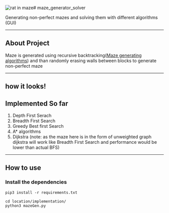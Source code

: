 ![rat in maze](https://github.com/kalyani3422/Maze-Solver/assets/124017835/948728f8-cc8f-4461-a946-cc92121cd9e8)# maze_generator_solver

Generating non-perfect mazes and solving them with different algorithms (GUI)
___


## About Project
Maze is generated using recursive backtracking([Maze generating algorithms](https://en.wikipedia.org/wiki/Maze_generation_algorithm)) and than randomly erasing walls between blocks to generate non-perfect maze
___

## how it looks!


## Implemented So far
1. Depth First Serach
2. Breadth First Search
3. Greedy Best first Search
4. A* algorithms
5. Dijkstra (note: as the maze here is in the form of unweighted graph dijkstra will work like Breadth First Search and performance would be lower than actual BFS)
___



## How to use

### Install the dependencies
```
pip3 install -r requirements.txt
```
```
cd location/implementation/
python3 mazeGen.py
```
